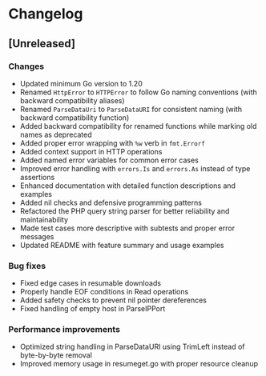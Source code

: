 # Changelog

## [Unreleased]

### Changes
- Updated minimum Go version to 1.20
- Renamed `HttpError` to `HTTPError` to follow Go naming conventions (with backward compatibility aliases)
- Renamed `ParseDataUri` to `ParseDataURI` for consistent naming (with backward compatibility function)
- Added backward compatibility for renamed functions while marking old names as deprecated
- Added proper error wrapping with `%w` verb in `fmt.Errorf`
- Added context support in HTTP operations
- Added named error variables for common error cases
- Improved error handling with `errors.Is` and `errors.As` instead of type assertions
- Enhanced documentation with detailed function descriptions and examples
- Added nil checks and defensive programming patterns
- Refactored the PHP query string parser for better reliability and maintainability
- Made test cases more descriptive with subtests and proper error messages
- Updated README with feature summary and usage examples

### Bug fixes
- Fixed edge cases in resumable downloads
- Properly handle EOF conditions in Read operations
- Added safety checks to prevent nil pointer dereferences
- Fixed handling of empty host in ParseIPPort

### Performance improvements
- Optimized string handling in ParseDataURI using TrimLeft instead of byte-by-byte removal
- Improved memory usage in resumeget.go with proper resource cleanup
